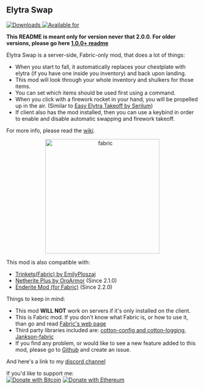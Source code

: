 ## Elytra Swap

[![Downloads](http://cf.way2muchnoise.eu/full_353164_donwloads.svg) ![Available for](http://cf.way2muchnoise.eu/versions/353164.svg)](https://www.curseforge.com/minecraft/mc-mods/elytra-swap)

**This README is meant only for version never that 2.0.0. For older versions, please go here [1.0.0+ readme](https://github.com/Szum123321/elytra_swap/wiki/Legacy-version)**

Elytra Swap is a server-side, Fabric-only mod, that does a lot of things:
 * When you start to fall, it automatically replaces your chestplate with elytra (if you have one inside you inventory) and back upon landing.
 * This mod will look through your whole inventory and shulkers for those items.
 * You can set which items should be used first using a command.
 * When you click with a firework rocket in your hand, you will be propelled up in the air. (Similar to [Easy Elytra Takeoff by Serilum](https://www.curseforge.com/minecraft/mc-mods/easy-elytra-takeoff))
 * If client also has the mod installed, then you can use a keybind in order to enable and disable automatic swapping and firework takeoff.
 
For more info, please read the [wiki](https://github.com/Szum123321/elytra_swap/wiki).
 
<center><a href="https://www.curseforge.com/minecraft/mc-mods/fabric-api">
<img src="https://i.imgur.com/Ol1Tcf8.png" alt="fabric" width=300 >
</a></center>   
 
This mod is also compatible with:
 * [Trinkets(Fabric) by EmilyPloszaj](https://www.curseforge.com/minecraft/mc-mods/trinkets-fabric) 
 * [Netherite Plus by OroArmor](https://www.curseforge.com/minecraft/mc-mods/netherite-plus-mod) (Since 2.1.0)
 * [Enderite Mod (for Fabric)](https://www.curseforge.com/minecraft/mc-mods/enderite-mod-for-fabric) (Since 2.2.0)
 
Things to keep in mind:
 * This mod **WILL NOT** work on servers if it's only installed on the client.
 * This is Fabric mod. If you don't know what Fabric is, or how to use it, than go and read [Fabric's web page](https://fabricmc.net/)
 * Third party libraries included are: [cotton-config and cotton-logging](https://github.com/CottonMC/Cotton), [Jankson-fabric](https://github.com/CottonMC/Jankson-Fabric)
 * If you find any problem, or would like to see a new feature added to this mod, please go to [Github](https://github.com/Szum123321/elytra_swap/issues) and create an issue.

And here's a link to my [discord channel](https://discord.gg/ktasEy4) 


If you'd like to support me:  
[![Donate with Bitcoin](https://en.cryptobadges.io/badge/micro/bc1qwnqrdv5rs36tkfgxmnkw5f7qx4nhsncy5kj69s)](https://en.cryptobadges.io/donate/bc1qwnqrdv5rs36tkfgxmnkw5f7qx4nhsncy5kj69s)
[![Donate with Ethereum](https://en.cryptobadges.io/badge/micro/0xF196c12b0A013d91015c541E63A87BA636851871)](https://en.cryptobadges.io/donate/0xF196c12b0A013d91015c541E63A87BA636851871)
